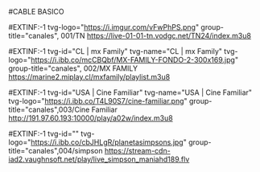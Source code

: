 #CABLE BASICO 

#EXTINF:-1 tvg-logo="https://i.imgur.com/vFwPhPS.png" group-title="canales", 001/TN
https://live-01-01-tn.vodgc.net/TN24/index.m3u8

#EXTINF:-1 tvg-id="CL | mx Family" tvg-name="CL | mx Family" tvg-logo="https://i.ibb.co/mcCBQbf/MX-FAMILY-FONDO-2-300x169.jpg" group-title="canales", 002/MX FAMILY
https://marine2.miplay.cl/mxfamily/playlist.m3u8

#EXTINF:-1 tvg-id="USA | Cine Familiar" tvg-name="USA | Cine Familiar" tvg-logo="https://i.ibb.co/T4L90S7/cine-familiar.png" group-title="canales",003/Cine Familiar
http://191.97.60.193:10000/play/a02w/index.m3u8


#EXTINF:-1 tvg-id="" tvg-logo="https://i.ibb.co/cbJHLgR/planetasimpsons.jpg" group-title="canales",004/simpson
https://stream-cdn-iad2.vaughnsoft.net/play/live_simpson_maniahd189.flv











